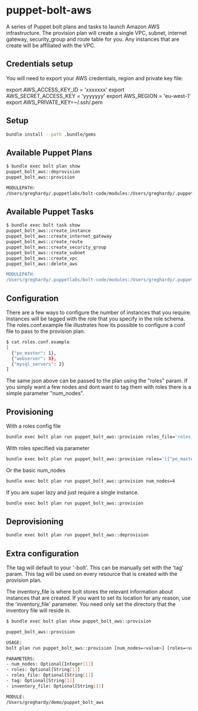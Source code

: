 # puppet-bolt-aws

A series of Puppet bolt plans and tasks to launch Amazon AWS infrastructure.
The provision plan will create a single VPC, subnet, internet gateway, security_group
and route table for you. Any instances that are create will be affiliated with the VPC.

## Credentials setup

You will need to export your AWS credentials, region and private key file:

export AWS_ACCESS_KEY_ID = 'xxxxxxx'
export AWS_SECRET_ACCESS_KEY = 'yyyyyyy'
export AWS_REGION = 'eu-west-1'
export AWS_PRIVATE_KEY=~/.ssh/<your pem file>.pem

## Setup

```bash
bundle install --path .bundle/gems
```

## Available Puppet Plans

```bash
$ bundle exec bolt plan show
puppet_bolt_aws::deprovision
puppet_bolt_aws::provision

MODULEPATH:
/Users/greghardy/.puppetlabs/bolt-code/modules:/Users/greghardy/.puppetlabs/bolt-code/site-modules:/Users/greghardy/.puppetlabs/etc/code/modules:/Users/greghardy/demo
```

## Available Puppet Tasks
```bash
$ bundle exec bolt task show
puppet_bolt_aws::create_instance                                                     This task creates an AWS instance
puppet_bolt_aws::create_internet_gateway                                             This task creates an AWS Internet Gateway
puppet_bolt_aws::create_route                                                        This task creates an AWS Internet Gateway
puppet_bolt_aws::create_security_group                                               This task creates an AWS security group
puppet_bolt_aws::create_subnet                                                       This task creates an AWS subnet
puppet_bolt_aws::create_vpc                                                          This task creates an AWS subnet
puppet_bolt_aws::delete_aws                                                          This task creates an delete's all aws EC2 and VPC resources for a given tag

MODULEPATH:
/Users/greghardy/.puppetlabs/bolt-code/modules:/Users/greghardy/.puppetlabs/bolt-code/site-modules:/Users/greghardy/.puppetlabs/etc/code/modules:/Users/greghardy/demo
```

## Configuration

There are a few ways to configure the number of instances that you require. Instances will be tagged with the role 
that you specify in the role schema. The roles.conf.example file illustrates how its possible to configure a conf file 
to pass to the provision plan.

```bash
$ cat roles.conf.example
[
  {"pe_master": 1},
  {"webserver": 3},
  {"mysql_servers": 2}
]
```

The same json above can be passed to the plan using the "roles" param. If you simply want a few nodes and dont want to tag them with roles
there is a simple parameter "num_nodes".

## Provisioning

With a roles config file

```bash
bundle exec bolt plan run puppet_bolt_aws::provision roles_file='roles.conf.example'
```

With roles specified via parameter

```bash
bundle exec bolt plan run puppet_bolt_aws::provision roles='[{"pe_master": 1},{"webserver": 3}]'
```

Or the basic num_nodes

```bash
bundle exec bolt plan run puppet_bolt_aws::provision num_nodes=4
```

If you are super lazy and just require a single instance.

```bash
bundle exec bolt plan run puppet_bolt_aws::provision
```

## Deprovisioning

```bash
bundle exec bolt plan run puppet_bolt_aws::deprovision
```

## Extra configuration

The tag will default to your '<username>-bolt'. This can be manually set with the 'tag' param. This tag will be used on every resource that
is created with the provision plan.

The inventory_file is where bolt stores the relevant information about instances that are created. If you want to set its location for any reason, use the 'inventory_file' parameter. You need only set the directory that the inventory file will reside in.

```bash
$ bundle exec bolt plan show puppet_bolt_aws::provision

puppet_bolt_aws::provision

USAGE:
bolt plan run puppet_bolt_aws::provision [num_nodes=<value>] [roles=<value>] [roles_file=<value>] [tag=<value>] [inventory_file=<value>]

PARAMETERS:
- num_nodes: Optional[Integer[1]]
- roles: Optional[String[1]]
- roles_file: Optional[String[1]]
- tag: Optional[String[1]]
- inventory_file: Optional[String[1]]

MODULE:
/Users/greghardy/demo/puppet_bolt_aws


```
